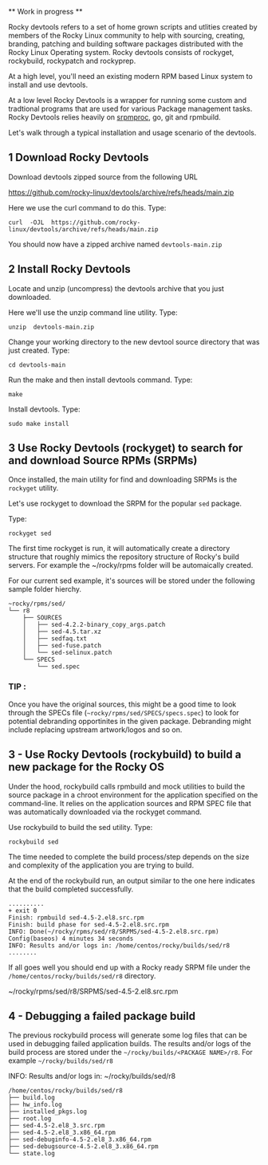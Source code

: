 ** Work in progress **

Rocky devtools refers to a set of home grown scripts and utlities created by members of the Rocky Linux community to help with sourcing, creating, branding, patching and building software packages distributed with the Rocky Linux Operating system.
Rocky devtools consists of rockyget, rockybuild, rockypatch and rockyprep.

At a high level, you'll need an existing modern RPM based Linux system to install and use devtools.

At a low level Rocky Devtools is a wrapper for running some custom and tradtional programs that are used for various Package management tasks. Rocky Devtools relies  heavily on [srpmproc](https://github.com/mstg/srpmproc), go, git and rpmbuild.


Let's walk through a typical installation and usage scenario of the devtools.

## 1 Download Rocky Devtools

Download devtools zipped source from the following URL

https://github.com/rocky-linux/devtools/archive/refs/heads/main.zip

Here we use the curl command to do this. Type:

```
curl  -OJL  https://github.com/rocky-linux/devtools/archive/refs/heads/main.zip
```

You should now have a zipped archive named `devtools-main.zip`


## 2 Install Rocky Devtools

Locate and unzip (uncompress) the devtools archive that you just downloaded.

Here we'll use the unzip command line utility. Type:

```
unzip  devtools-main.zip 
```

Change your working directory to the new devtool source directory that was just created. Type:

```
cd devtools-main
```

Run the make and then install devtools command. Type:

```
make
```

Install devtools.  Type:

```
sudo make install
```

## 3 Use Rocky Devtools (rockyget) to search for and download Source RPMs (SRPMs)

Once installed, the main utility for find and downloading SRPMs is the `rockyget` utility. 

Let's use rockyget to download the SRPM for the popular `sed` package. 

Type:
```
rockyget sed
```
The first time rockyget is run, it will automatically create a directory structure that roughly mimics the repository structure of Rocky's build servers.  For example the ~/rocky/rpms folder will be automaically created.  

For our current sed example, it's sources will be stored under the following sample folder hierchy.

```
~rocky/rpms/sed/
└── r8
    ├── SOURCES
    │   ├── sed-4.2.2-binary_copy_args.patch
    │   ├── sed-4.5.tar.xz
    │   ├── sedfaq.txt
    │   ├── sed-fuse.patch
    │   └── sed-selinux.patch
    └── SPECS
        └── sed.spec
```

### TIP :
Once you have the original sources, this might be a good time to look through the SPECs file (`~rocky/rpms/sed/SPECS/specs.spec`) to look for potential debranding opportinites in the given package.  Debranding might include replacing upstream artwork/logos and so on. 


## 3 - Use Rocky Devtools (rockybuild) to build a new package for the Rocky OS

Under the hood, rockybuild calls rpmbuild and mock utilities to build the source package in a chroot environment for the application specified on the command-line. It relies on the application sources and RPM SPEC file that was automatically downloaded via the rockyget command. 

Use rockybuild to build the sed utility. Type:

```
rockybuild sed
```

The time needed to complete the build process/step depends on the size and complexity of the application you are trying to build.  

At the end of the rockybuild run, an output similar to the one here indicates that the build completed successfully.

```
..........
+ exit 0
Finish: rpmbuild sed-4.5-2.el8.src.rpm
Finish: build phase for sed-4.5-2.el8.src.rpm
INFO: Done(~/rocky/rpms/sed/r8/SRPMS/sed-4.5-2.el8.src.rpm) Config(baseos) 4 minutes 34 seconds
INFO: Results and/or logs in: /home/centos/rocky/builds/sed/r8
........
```

If all goes well you should end up with a Rocky ready SRPM file under the `/home/centos/rocky/builds/sed/r8` directory.

~/rocky/rpms/sed/r8/SRPMS/sed-4.5-2.el8.src.rpm



## 4 - Debugging a failed package build 

The previous rockybuild process will generate some log files that can be used in debugging failed application builds.  The results and/or logs of the build process are stored under the `~/rocky/builds/<PACKAGE NAME>/r8`. For example `~/rocky/builds/sed/r8`

INFO: Results and/or logs in: ~/rocky/builds/sed/r8

``` 
/home/centos/rocky/builds/sed/r8
├── build.log
├── hw_info.log
├── installed_pkgs.log
├── root.log
├── sed-4.5-2.el8_3.src.rpm
├── sed-4.5-2.el8_3.x86_64.rpm
├── sed-debuginfo-4.5-2.el8_3.x86_64.rpm
├── sed-debugsource-4.5-2.el8_3.x86_64.rpm
└── state.log
```

